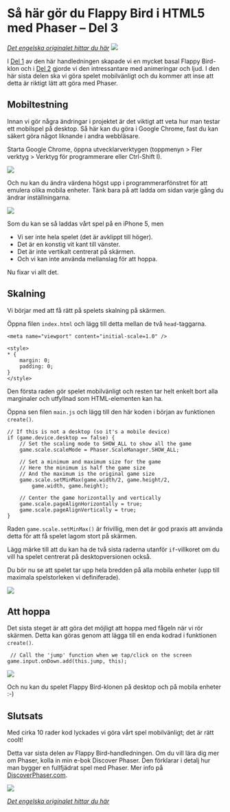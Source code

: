 # Så här gör du Flappy Bird i HTML5 med Phaser &ndash; Del 3
[_Det engelska originalet hittar du här_](http://www.lessmilk.com/tutorial/flappy-bird-phaser-3)
![](http://lessmilk.com/imgtut/FB3/1.png)

I [Del 1](http://lessmilk.com/tutorial/flappy-bird-phaser-1) av den här handledningen skapade vi en mycket basal Flappy Bird-klon och i  [Del 2](http://lessmilk.com/tutorial/flappy-bird-phaser-2) gjorde vi den intressantare med animeringar och ljud. I den här sista delen ska vi göra spelet mobilvänligt och du kommer att inse att detta är riktigt lätt att göra med Phaser.

## Mobiltestning

Innan vi gör några ändringar i projektet är det viktigt att veta hur man testar ett mobilspel på desktop. Så här kan du göra i Google Chrome, fast du kan säkert göra något liknande i andra webbläsare.

Starta Google Chrome, öppna utvecklarverktygen (toppmenyn > Fler verktyg > Verktyg för programmerare eller Ctrl-Shift I).

![](http://lessmilk.com/imgtut/FB3/2.png)

Och nu kan du ändra värdena högst upp i programmerarfönstret för att emulera olika mobila enheter. Tänk bara på att ladda om sidan varje gång du ändrar inställningarna. 

![](http://lessmilk.com/imgtut/FB3/3.png)

Som du kan se så laddas vårt spel på en iPhone 5, men
* Vi ser inte hela spelet (det är avklippt till höger).
* Det är en konstig vit kant till vänster.
* Det är inte vertikalt centrerat på skärmen.
* Och vi kan inte använda mellanslag för att hoppa.

Nu fixar vi allt det.

## Skalning

Vi börjar med att få rätt på spelets skalning på skärmen.

Öppna filen `index.html` och lägg till detta mellan de två `head`-taggarna.

    <meta name="viewport" content="initial-scale=1.0" />

    <style> 
    * {
        margin: 0;
        padding: 0;
    }
    </style> 

Den första raden gör spelet mobilvänligt och resten tar helt enkelt bort alla marginaler och utfyllnad som HTML-elementen kan ha.

Öppna sen filen `main.js` och lägg till den här koden i början av funktionen `create()`.

    // If this is not a desktop (so it's a mobile device) 
    if (game.device.desktop == false) {
        // Set the scaling mode to SHOW_ALL to show all the game
        game.scale.scaleMode = Phaser.ScaleManager.SHOW_ALL;

        // Set a minimum and maximum size for the game
        // Here the minimum is half the game size
        // And the maximum is the original game size
        game.scale.setMinMax(game.width/2, game.height/2, 
            game.width, game.height);

        // Center the game horizontally and vertically
        game.scale.pageAlignHorizontally = true;
        game.scale.pageAlignVertically = true;
    }

Raden `game.scale.setMinMax()` är frivillig, men det är god praxis att använda detta för att få spelet lagom stort på skärmen.

Lägg märke till att du kan ha de två sista raderna utanför `if`-villkoret om du vill ha spelet centrerat på desktopversionen också.

Du bör nu se att spelet tar upp hela bredden på alla mobila enheter (upp till maximala spelstorleken vi definiferade).

![](http://lessmilk.com/imgtut/FB3/4.png)

## Att hoppa

Det sista steget är att göra det möjligt att hoppa med fågeln när vi rör skärmen. Detta kan göras genom att lägga till en enda kodrad i funktionen `create()`.

     // Call the 'jump' function when we tap/click on the screen
    game.input.onDown.add(this.jump, this);

![](http://lessmilk.com/imgtut/FB3/5.gif)

Och nu kan du spelet Flappy Bird-klonen på desktop och på mobila enheter :-)

## Slutsats

Med cirka 10 rader kod lyckades vi göra vårt spel mobilvänligt; det är rätt coolt!

Detta var sista delen av Flappy Bird-handledningen. Om du vill lära dig mer om Phaser, kolla in min e-bok Discover Phaser. Den förklarar i detalj hur man bygger en fullfjädrat spel med Phaser. Mer info på [DiscoverPhaser.com](http://www.discoverphaser.com).

[![](http://lessmilk.com/img/phaserbook.jpg)](http://www.discoverphaser.com)

[_Det engelska originalet hittar du här_](http://www.lessmilk.com/tutorial/flappy-bird-phaser-3)

